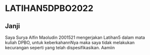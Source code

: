 # LATIHAN5DPBO2022

## Janji
Saya Surya Alfin Maoludin 2001521 mengerjakan Latihan5
		dalam mata kuliah DPBO, untuk keberkahannNya maka
		saya tidak melakukan kecurangan seperti yang telah
		dispesifikasikan. Aamiin
